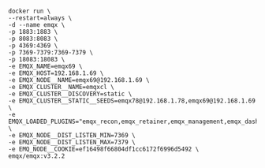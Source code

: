 <pre><code>
docker run \
--restart=always \
-d --name emqx \
-p 1883:1883 \
-p 8083:8083 \
-p 4369:4369 \
-p 7369-7379:7369-7379 \
-p 18083:18083 \
-e EMQX_NAME=emqx69 \
-e EMQX_HOST=192.168.1.69 \
-e EMQX_NODE__NAME=emqx69@192.168.1.69 \
-e EMQX_CLUSTER__NAME=emqxcl \
-e EMQX_CLUSTER__DISCOVERY=static \
-e EMQX_CLUSTER__STATIC__SEEDS=emqx78@192.168.1.78,emqx69@192.168.1.69 \
-e EMQX_LOADED_PLUGINS="emqx_recon,emqx_retainer,emqx_management,emqx_dashboard,emqx_auth_username" \
-e EMQX_NODE__DIST_LISTEN_MIN=7369 \
-e EMQX_NODE__DIST_LISTEN_MAX=7379 \
-e EMQ_NODE__COOKIE=ef16498f66804df1cc6172f6996d5492 \
emqx/emqx:v3.2.2
</pre></code>
